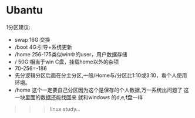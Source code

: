 # Ubantu
1分区建议:  
* swap 16G:交换  
* /boot  4G:引导+系统更新  
* /home 256-175类似win中的user，用户数据存储  
* /     50G:相当于win C盘，挂载home以外的杂项  
* 70-256=-186  
* 先分逻辑分区后面在分主分区,一般/Home与/分区比1:10或3:10，看个人使用环境。  
* /home 这个一定要自己分区因为这个是保存的个人数据,万一系统出问题了 这一块里面的数据还能找回来 就和windows 的d,e,f盘一样  

>>>linux study…

